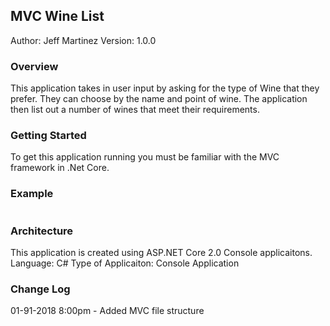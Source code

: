 ## MVC Wine List
Author: Jeff Martinez
Version: 1.0.0 

### Overview
This application takes in user input by asking for the type of Wine that they prefer.  They can choose by the name and point of wine.  The application then list out a number of wines that meet their requirements.  

### Getting Started
To get this application running you must be familiar with the MVC framework in .Net Core.

### Example
```

```

### Architecture
This application is created using ASP.NET Core 2.0 Console applicaitons. 
Language: C# 
Type of Applicaiton: Console Application 

### Change Log
01-91-2018 8:00pm - Added MVC file structure
